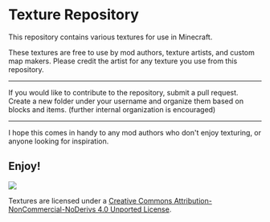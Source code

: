 # Texture Repository
This repository contains various textures for use in Minecraft.


These textures are free to use by mod authors, texture artists, and custom map makers. 
Please credit the artist for any texture you use from this repository.

-----------------

If you would like to contribute to the repository, submit a pull request. 
Create a new folder under your username and organize them based on blocks and items. (further internal organization is encouraged)

-----------------

I hope this comes in handy to any mod authors who don't enjoy texturing, or anyone looking for inspiration.

Enjoy!
-

 [<img src="http://i.creativecommons.org/l/by-nc-nd/3.0/88x31.png">](http://creativecommons.org/licenses/by-nc-nd/4.0/deed.en_US)

Textures are licensed under a [Creative Commons Attribution-NonCommercial-NoDerivs 4.0 Unported License](http://creativecommons.org/licenses/by-nc-nd/4.0/deed.en_US).

